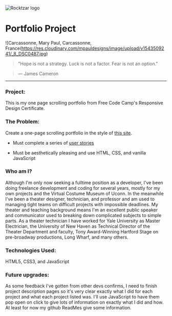 ![Rocktzar logo](https://res.cloudinary.com/mpauldesigns/image/upload/c_scale,q_100,w_200/v1540421311/rocktzar_red.png)

# Portfolio Project

![Carcassonne, Mary Paul, Carcassonne, France(https://res.cloudinary.com/mpauldesigns/image/upload/v1543509241/_8_DSC0487.jpg)

>"Hope is not a strategy. Luck is not a factor. Fear is not an option."

>― James Cameron

---

### Project:

This is my one page scrolling portfolio from Free Code Camp's Responsive Design Certificate. 

### The Problem:

Create a one-page scrolling portfolio in the style of [this site]( https://codepen.io/freeCodeCamp/full/zNBOYG).
  
* Must complete a series of [user stories](https://learn.freecodecamp.org/responsive-web-design/responsive-web-design-projects/build-a-personal-portfolio-webpage)

* Must be aesthetically pleasing and use HTML, CSS, and vanilla JavaScript

### Who am I?

Although I'm only now seeking a fulltime position as a developer, I've been doing freelance development and coding for several years, mostly for my own projects and the Virtual Costume Museum of Uconn. In the meanwhile I've been a theater designer, technician, and professor and am used to managing tight teams on difficult projects with impossible deadlines. My theater and teaching background means I'm an excellent public speaker and communicator used to breaking down complicated subjects to simple parts. As a theater technician I have worked for Yale University as Master Electrician, the University of New Haven as Technical Director of the Theater Department and faculty, Tony Award-Winning Hartford Stage on pre-broadway productions, Long Wharf, and many others. 

### Technologies Used:

HTML5, CSS3, and JavaScript

### Future upgrades:

As some feedback I've gotten from other devs confirms, I need to finish project description pages so it's very clear exactly what I did for each project and what each project listed was. I'll use JavaScript to have them pop open on click to give lots of information on exactly what I did and how. At least for now my github ReadMes give some information.
